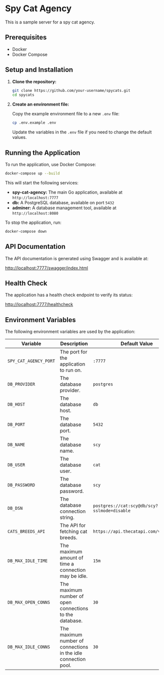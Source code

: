 # Spy Cat Agency

This is a sample server for a spy cat agency.

## Prerequisites

- Docker
- Docker Compose

## Setup and Installation

1.  **Clone the repository:**

    ```bash
    git clone https://github.com/your-username/spycats.git
    cd spycats
    ```

2.  **Create an environment file:**

    Copy the example environment file to a new `.env` file:

    ```bash
    cp .env.example .env
    ```

    Update the variables in the `.env` file if you need to change the default values.

## Running the Application

To run the application, use Docker Compose:

```bash
docker-compose up --build
```

This will start the following services:

-   **spy-cat-agency:** The main Go application, available at `http://localhost:7777`
-   **db:** A PostgreSQL database, available on port `5432`
-   **adminer:** A database management tool, available at `http://localhost:8080`

To stop the application, run:

```bash
docker-compose down
```

## API Documentation

The API documentation is generated using Swagger and is available at:

[http://localhost:7777/swagger/index.html](http://localhost:7777/swagger/index.html)

## Health Check

The application has a health check endpoint to verify its status:

[http://localhost:7777/healthcheck](http://localhost:7777/healthcheck)

## Environment Variables

The following environment variables are used by the application:

| Variable              | Description                               | Default Value                            |
| --------------------- | ----------------------------------------- | ---------------------------------------- |
| `SPY_CAT_AGENCY_PORT` | The port for the application to run on.   | `:7777`                                  |
| `DB_PROVIDER`         | The database provider.                    | `postgres`                               |
| `DB_HOST`             | The database host.                        | `db`                                     |
| `DB_PORT`             | The database port.                        | `5432`                                   |
| `DB_NAME`             | The database name.                        | `scy`                                    |
| `DB_USER`             | The database user.                        | `cat`                                    |
| `DB_PASSWORD`         | The database password.                    | `scy`                                    |
| `DB_DSN`              | The database connection string.           | `postgres://cat:scy@db/scy?sslmode=disable` |
| `CATS_BREEDS_API`     | The API for fetching cat breeds.          | `https://api.thecatapi.com/v1/breeds`    |
| `DB_MAX_IDLE_TIME`    | The maximum amount of time a connection may be idle. | `15m` |
| `DB_MAX_OPEN_CONNS`   | The maximum number of open connections to the database. | `30` |
| `DB_MAX_IDLE_CONNS`   | The maximum number of connections in the idle connection pool. | `30` |
